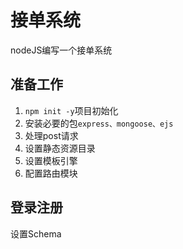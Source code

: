 # 接单系统
nodeJS编写一个接单系统

## 准备工作

1. `npm init -y`项目初始化
2. 安装必要的包`express、mongoose、ejs`
3. 处理post请求
4. 设置静态资源目录
5. 设置模板引擎
6. 配置路由模块



## 登录注册

设置Schema
